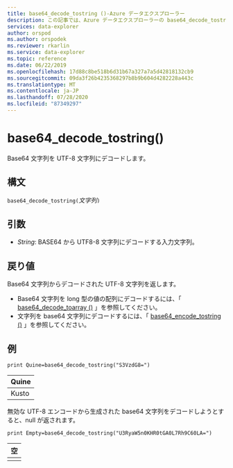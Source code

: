 ```yaml
---
title: base64_decode_tostring ()-Azure データエクスプローラー
description: この記事では、Azure データエクスプローラーの base64_decode_tostring () について説明します。
services: data-explorer
author: orspod
ms.author: orspodek
ms.reviewer: rkarlin
ms.service: data-explorer
ms.topic: reference
ms.date: 06/22/2019
ms.openlocfilehash: 17d88c8be518b6d31b67a327a7a5d42818132cb9
ms.sourcegitcommit: 09da3f26b4235368297b8b9b604d4282228a443c
ms.translationtype: MT
ms.contentlocale: ja-JP
ms.lasthandoff: 07/28/2020
ms.locfileid: "87349297"
---
```

# <a name="base64_decode_tostring"></a>base64_decode_tostring()

Base64 文字列を UTF-8 文字列にデコードします。

## <a name="syntax"></a>構文

`base64_decode_tostring(`*文字列*`)`

## <a name="arguments"></a>引数

* *String*: BASE64 から UTF8-8 文字列にデコードする入力文字列。

## <a name="returns"></a>戻り値

Base64 文字列からデコードされた UTF-8 文字列を返します。

* Base64 文字列を long 型の値の配列にデコードするには、「 [base64_decode_toarray ()](base64_decode_toarrayfunction.md) 」を参照してください。
* 文字列を base64 文字列にデコードするには、「 [base64_encode_tostring ()](base64_encode_tostringfunction.md) 」を参照してください。

## <a name="example"></a>例

<!-- csl: https://help.kusto.windows.net:443/Samples -->
```kusto
print Quine=base64_decode_tostring("S3VzdG8=")
```

|Quine|
|-----|
|Kusto|

無効な UTF-8 エンコードから生成された base64 文字列をデコードしようとすると、null が返されます。

<!-- csl: https://help.kusto.windows.net:443/Samples -->
```kusto
print Empty=base64_decode_tostring("U3RyaW5n0KHR0tGA0L7Rh9C60LA=")
```

|空|
|-----|
||
